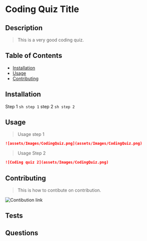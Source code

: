 # Coding Quiz Title

## Description

> This is a very good coding quiz. 

## Table of Contents

- [Installation](#Installation)
- [Usage](#Usage)
- [Contributing](#Contributing)

## Installation

Step 1
```sh step 1```
step 2
```sh step 2```

## Usage

> Usage step 1 
```md
![assets/Images/CodingQuiz.png](assets/Images/CodingQuiz.png) 
``` 
> Usage Step 2 
```md
![Coding quiz 2](assets/Images/CodingQuiz.png) 
``` 

## Contributing

> This is how to contibute on contribution. 

![Contibution link](https://www.contributor-covenant.org/) 


## Tests

## Questions

